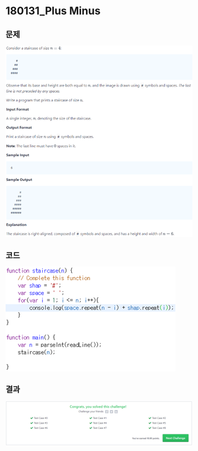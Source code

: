 # 180131_Plus Minus
## 문제
![문제 사진](./problem1.png)
## 코드
![코드 사진](./code.png)
## 결과
![결과 사진](./result.png)